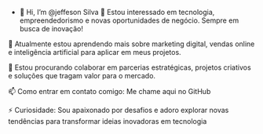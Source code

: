 - 👋 Hi, I’m @jeffeson Silva
👀 Estou interessado em tecnologia, empreendedorismo e novas oportunidades de negócio. Sempre em busca de inovação!

🌱 Atualmente estou aprendendo mais sobre marketing digital, vendas online e inteligência artificial para aplicar em meus projetos.

💞️ Estou procurando colaborar em parcerias estratégicas, projetos criativos e soluções que tragam valor para o mercado.

📫 Como entrar em contato comigo: Me chame aqui no GitHub 

⚡ Curiosidade: Sou apaixonado por desafios e adoro explorar novas tendências para transformar ideias inovadoras em tecnologia 
<!---
meksilva8368/meksilva8368 is a ✨ special ✨ repository because its `README.md` (this file) appears on your GitHub profile.
You can click the Preview link to take a look at your changes.
--->
